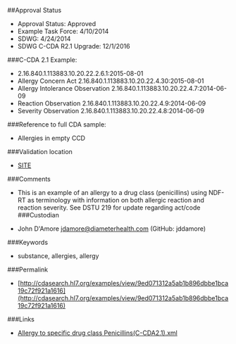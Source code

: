 ##Approval Status 

* Approval Status: Approved
* Example Task Force: 4/10/2014
* SDWG: 4/24/2014
* SDWG C-CDA R2.1 Upgrade: 12/1/2016    

###C-CDA 2.1 Example: 

* 2.16.840.1.113883.10.20.22.2.6.1:2015-08-01
* Allergy Concern Act 2.16.840.1.113883.10.20.22.4.30:2015-08-01
* Allergy Intolerance Observation 2.16.840.1.113883.10.20.22.4.7:2014-06-09
* Reaction Observation 2.16.840.1.113883.10.20.22.4.9:2014-06-09
* Severity Observation 2.16.840.1.113883.10.20.22.4.8:2014-06-09

###Reference to full CDA sample:
* Allergies in empty CCD


###Validation location

* [SITE](https://sitenv.org/c-cda-validator)


###Comments

* This is an example of an allergy to a drug class (penicillins) using NDF-RT as terminology with information on both allergic reaction and reaction severity. See DSTU 219 for update regarding act/code
###Custodian

* John D'Amore jdamore@diameterhealth.com (GitHub: jddamore)



###Keywords

* substance, allergies, allergy


###Permalink 

* [http://cdasearch.hl7.org/examples/view/9ed071312a5ab1b896dbbe1bca19c72f921a1616](http://cdasearch.hl7.org/examples/view/9ed071312a5ab1b896dbbe1bca19c72f921a1616)

###Links 

* [Allergy to specific drug class Penicillins(C-CDA2.1).xml](https://github.com/HL7/C-CDA-Examples/tree/master/Allergies/Allergy%20to%20specific%20drug%20class%20Penicillins/Allergy%20to%20specific%20drug%20class%20Penicillins%28C-CDA2.1%29.xml)
